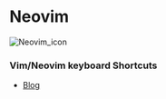 # Neovim

![Neovim_icon](https://user-images.githubusercontent.com/90856122/227717413-816cca82-e430-459f-851e-fbb419318d5d.png)

### Vim/Neovim keyboard Shortcuts 
* [Blog](https://scaron.info/blog/vim-keyboard-shortcuts.html)
